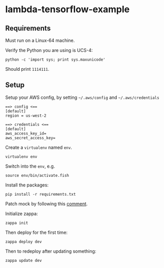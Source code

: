 # lambda-tensorflow-example

## Requirements

Must run on a Linux-64 machine.

Verify the Python you are using is UCS-4:

    python -c 'import sys; print sys.maxunicode'

Should print `1114111`.

## Setup

Setup your AWS config, by setting `~/.aws/config` and `~/.aws/credentials`

```
==> config <==
[default]
region = us-west-2

==> credentials <==
[default]
aws_access_key_id=
aws_secret_access_key=
```

Create a `virtualenv` named `env`.

    virtualenv env

Switch into the `env`, e.g.

    source env/bin/activate.fish

Install the packages:

    pip install -r requirements.txt

Patch mock by following this [comment](https://github.com/Miserlou/Zappa/issues/779#issuecomment-292672317).

Initialize zappa:

    zappa init

Then deploy for the first time:

    zappa deploy dev

Then to redeploy after updating something:

    zappa update dev
